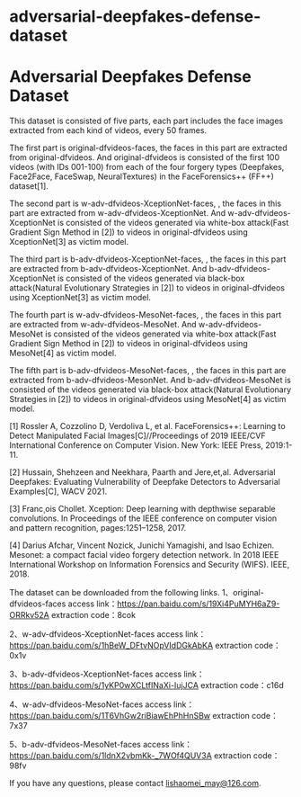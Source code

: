 # adversarial-deepfakes-defense-dataset


# Adversarial Deepfakes Defense Dataset
This dataset is consisted of five parts, each part includes the face images extracted from each kind of videos, every 50 frames. 

The first part is original-dfvideos-faces, the faces in this part are extracted from original-dfvideos. And original-dfvideos is consisted of the first 100 videos (with IDs 001-100) from each of the four forgery types (Deepfakes, Face2Face, FaceSwap, NeuralTextures) in the FaceForensics++ (FF++) dataset[1]. 

The second part is w-adv-dfvideos-XceptionNet-faces, , the faces in this part are extracted from w-adv-dfvideos-XceptionNet. And w-adv-dfvideos-XceptionNet is consisted of the videos generated via white-box attack(Fast Gradient Sign Method in [2]) to videos in original-dfvideos using XceptionNet[3] as victim model.

The third part is b-adv-dfvideos-XceptionNet-faces, , the faces in this part are extracted from b-adv-dfvideos-XceptionNet. And b-adv-dfvideos-XceptionNet is consisted of the videos generated via black-box attack(Natural Evolutionary Strategies in [2]) to videos in original-dfvideos using XceptionNet[3] as victim model.

The fourth part is w-adv-dfvideos-MesoNet-faces, , the faces in this part are extracted from w-adv-dfvideos-MesoNet. And w-adv-dfvideos-MesoNet is consisted of the videos generated via white-box attack(Fast Gradient Sign Method in [2]) to videos in original-dfvideos using MesoNet[4] as victim model.

The fifth part is b-adv-dfvideos-MesoNet-faces, , the faces in this part are extracted from b-adv-dfvideos-MesonNet. And b-adv-dfvideos-MesoNet is consisted of the videos generated via black-box attack(Natural Evolutionary Strategies in [2]) to videos in original-dfvideos using MesoNet[4] as victim model.

[1] Rossler A, Cozzolino D, Verdoliva L, et al. FaceForensics++: Learning to Detect Manipulated Facial Images[C]//Proceedings of 2019 IEEE/CVF International Conference on Computer Vision. New York: IEEE Press, 2019:1-11.

[2] Hussain, Shehzeen and Neekhara, Paarth and Jere,et,al. Adversarial Deepfakes: Evaluating Vulnerability of Deepfake Detectors to Adversarial Examples[C], WACV 2021.

[3] Franc¸ois Chollet. Xception: Deep learning with depthwise separable convolutions. In Proceedings of the IEEE conference on computer vision and pattern recognition, pages:1251–1258, 2017.

[4] Darius Afchar, Vincent Nozick, Junichi Yamagishi, and Isao Echizen. Mesonet: a compact facial video forgery detection network. In 2018 IEEE International Workshop on Information Forensics and Security (WIFS). IEEE, 2018.

The dataset can be downloaded from the following links.
1、original-dfvideos-faces
access link：https://pan.baidu.com/s/19Xi4PuMYH6aZ9-ORRkv52A 
extraction code：8cok

2、w-adv-dfvideos-XceptionNet-faces
access link：https://pan.baidu.com/s/1hBeW_DFtvNOpVIdDGkAbKA 
extraction code：0x1v

3、b-adv-dfvideos-XceptionNet-faces
access link：https://pan.baidu.com/s/1yKP0wXCLtfINaXi-IujJCA 
extraction code：c16d

4、w-adv-dfvideos-MesoNet-faces
access link：https://pan.baidu.com/s/1T6VhGw2riBiawEhPhHnSBw 
extraction code：7x37

5、b-adv-dfvideos-MesoNet-faces
access link：https://pan.baidu.com/s/1ldnX2vbmKk-_7WOf4QUV3A 
extraction code：98fv
   
If you have any questions, please contact lishaomei_may@126.com.


